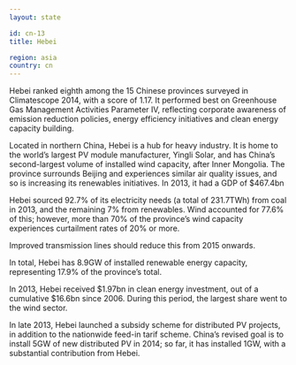 ```yaml
---
layout: state

id: cn-13
title: Hebei

region: asia
country: cn
---
```

Hebei ranked eighth among the 15 Chinese provinces surveyed in Climatescope 2014, with a score of 1.17. It performed best on Greenhouse Gas Management Activities Parameter IV, reflecting corporate awareness of emission reduction policies, energy efficiency initiatives and clean energy capacity building.

Located in northern China, Hebei is a hub for heavy industry. It is home to the world’s largest PV module manufacturer, Yingli Solar, and has China’s second-largest volume of installed wind capacity, after Inner Mongolia. The province surrounds Beijing and experiences similar air quality issues, and so is increasing its renewables initiatives. In 2013, it had a GDP of $467.4bn

Hebei sourced 92.7% of its electricity needs (a total of 231.7TWh) from coal in 2013, and the remaining 7% from renewables. Wind accounted for 77.6% of this; however, more than 70% of the province’s wind capacity experiences curtailment rates of 20% or more.

Improved transmission lines should reduce this from 2015 onwards.

In total, Hebei has 8.9GW of installed renewable energy capacity, representing 17.9% of the province’s total.

In 2013, Hebei received $1.97bn in clean energy investment, out of a cumulative $16.6bn since 2006. During this period, the largest share went to the wind sector.

In late 2013, Hebei launched a subsidy scheme for distributed PV projects, in addition to the nationwide feed-in tarif scheme. China’s revised goal is to install 5GW of new distributed PV in 2014; so far, it has installed 1GW, with a substantial contribution from Hebei.